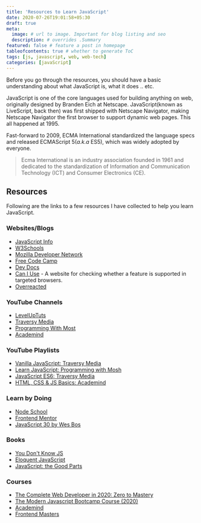 ```yaml
---
title: 'Resources to Learn JavaScript'
date: 2020-07-26T19:01:58+05:30
draft: true
meta:
  image: # url to image. Important for blog listing and seo
  description: # overrides .Summary
featured: false # feature a post in homepage
tableofcontents: true # whether to generate ToC
tags: [js, javascript, web, web-tech]
categories: [javaScript]
---
```


Before you go through the resources, you should have a basic understanding about
what JavaScript is, what it does .. etc.

JavaScript is one of the core languages used for building anything on web, 
originally designed by Branden Eich at Netscape. JavaScript(known as LiveScript, 
back then) was first shipped with Netscape Navigator, making Netscape Navigator
the first browser to support dynamic web pages. This all happened at 1995.

Fast-forward to 2009, ECMA International standardized the language specs and
released ECMAScript 5(_a.k.a_ ES5), which was widely adopted by everyone.

> Ecma International is an industry association founded in 1961 and dedicated
to the standardization of Information and Communication Technology (ICT) and
Consumer Electronics (CE).

## Resources

Following are the links to a few resources I have collected to help you learn
JavaScript.

### Websites/Blogs

- [JavaScript Info](https://javascript.info)
- [W3Schools](https://w3schools.com)
- [Mozilla Developer Network](https://developer.mozilla.org/en-US/docs/Web/JavaScript)
- [Free Code Camp](https://freecodecamp.com)
- [Dev Docs](https://devdocs.io/javascript)
- [Can I Use](https://caniuse.com) - A website for checking whether a feature is supported in targeted browsers.
- [Overreacted](https://overreacted.io)

### YouTube Channels

- [LevelUpTuts](https://www.youtube.com/user/LevelUpTuts)
- [Traversy Media](https://www.youtube.com/user/TechGuyWeb)
- [Programming With Most](https://www.youtube.com/user/programmingwithmosh)
- [Academind](https://www.youtube.com/channel/UCSJbGtTlrDami-tDGPUV9-w)

### YouTube Playlists

- [Vanilla JavaScript: Traversy Media](https://www.youtube.com/playlist?list=PLillGF-RfqbbnEGy3ROiLWk7JMCuSyQtX)
- [Learn JavaScript: Programming with Mosh](https://www.youtube.com/playlist?list=PLTjRvDozrdlxEIuOBZkMAK5uiqp8rHUax)
- [JavaScript ES6: Traversy Media](https://www.youtube.com/playlist?list=PLillGF-RfqbZ7s3t6ZInY3NjEOOX7hsBv)
- [HTML, CSS & JS Basics: Academind](https://www.youtube.com/playlist?list=PL55RiY5tL51oJMqB1syVpXmQySoJsduFl)

### Learn by Doing

- [Node School](https://nodeschool.io/)
- [Frontend Mentor](https://www.frontendmentor.io/)
- [JavaScript 30 by Wes Bos](https://javascript30.com/)

### Books

- [You Don't Know JS](https://github.com/getify/You-Dont-Know-JS)
- [Eloquent JavaScript](https://eloquentjavascript.net/)
- [JavaScript: the Good Parts](https://www.amazon.com/JavaScript-Good-Parts-Douglas-Crockford/dp/0596517742/)

### Courses

- [The Complete Web Developer in 2020: Zero to Mastery](https://www.udemy.com/course/the-complete-web-developer-zero-to-mastery/)
- [The Modern Javascript Bootcamp Course (2020)](https://www.udemy.com/course/javascript-beginners-complete-tutorial/)
- [Academind](https://academind.com/)
- [Frontend Masters](https://frontendmasters.com/)
